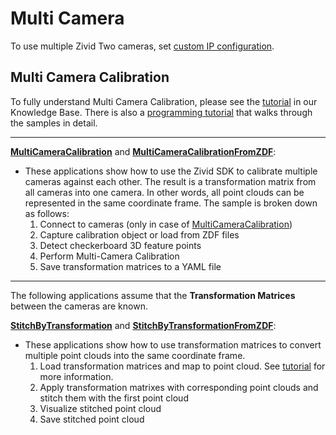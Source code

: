 # Multi Camera

To use multiple Zivid Two cameras, set [custom IP configuration](https://support.zivid.com/en/latest/getting-started/software-installation/zivid-two-network-configuration.html#custom-configuration).

## Multi Camera Calibration

To fully understand Multi Camera Calibration, please see the [tutorial](https://support.zivid.com/latest/academy/applications/multi-camera-calibration.html) in our Knowledge Base. There is also a [programming tutorial][MultiCameraTutorial-url] that walks through the samples in detail.

-----------------

[**MultiCameraCalibration**][MultiCameraCalibration-url] and [**MultiCameraCalibrationFromZDF**][MultiCameraCalibrationFromZDF-url]:

* These applications show how to use the Zivid SDK to calibrate multiple cameras against each other. The result is a transformation matrix from all cameras into one camera. In other words, all point clouds can be represented in the same coordinate frame. The sample is broken down as follows:
   1. Connect to cameras (only in case of [MultiCameraCalibration][MultiCameraCalibration-url])
   2. Capture calibration object or load from ZDF files
   3. Detect checkerboard 3D feature points
   4. Perform Multi-Camera Calibration
   5. Save transformation matrices to a YAML file

-----------------

The following applications assume that the **Transformation Matrices** between the cameras are known.

[**StitchByTransformation**][StitchByTransformation-url] and [**StitchByTransformationFromZDF**][StitchByTransformationFromZDF-url]:

* These applications show how to use transformation matrices to convert multiple point clouds into the same coordinate frame.
   1. Load transformation matrices and map to point cloud. See [tutorial][MultiCameraTutorial_Map-url] for more information.
   2. Apply transformation matrixes with corresponding point clouds and stitch them with the first point cloud
   3. Visualize stitched point cloud
   4. Save stitched point cloud

[MultiCameraTutorial-url]: MultiCameraTutorial.md
[MultiCameraCalibration-url]: MultiCameraCalibration/MultiCameraCalibration.cpp
[MultiCameraCalibrationFromZDF-url]: MultiCameraCalibrationFromZDF/MultiCameraCalibrationFromZDF.cpp
[StitchByTransformation-url]: StitchByTransformation/StitchByTransformation.cpp
[StitchByTransformationFromZDF-url]: StitchByTransformationFromZDF/StitchByTransformationFromZDF.cpp
[MultiCameraTutorial_Map-url]: MultiCameraTutorial.md#load-associated-transformation-matrices-and-map-to-point-cloud